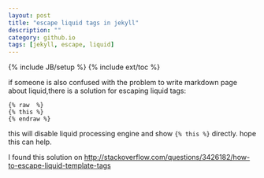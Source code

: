```yaml
---
layout: post
title: "escape liquid tags in jekyll"
description: ""
category: github.io
tags: [jekyll, escape, liquid]
---
```

{% include JB/setup %}
{% include ext/toc %}

if someone is also confused with the problem to write markdown page about liquid,there is a solution for escaping liquid tags:

	{% raw  %}
	{% this %}
	{% endraw %}

this will disable liquid processing engine and show `{% this %}` directly. hope this can help. 

I found this solution on <http://stackoverflow.com/questions/3426182/how-to-escape-liquid-template-tags>